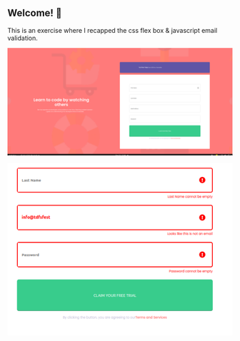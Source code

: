 ## Welcome! 👋

This is an exercise where I recapped the css flex box & javascript email validation.

![screenshot-main](src/images/screenshot-main.png)

![screenshot-detail](src/images/screenshot-detail.png)
